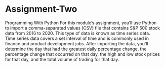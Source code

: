 # Assignment-Two

Programming With Python
For this module’s assignment, you’ll use Python to import a comma-separated values (CSV) file that contains S&P 500 stock data from 2016 to 2020. This type of data is known as time series data. Time series data covers a set interval of time and is commonly used in finance and product development jobs. After importing the data, you’ll determine the day that had the greatest daily percentage change, the percentage change that occurred on that day, the high and low stock prices for that day, and the total volume of trading for that day.
